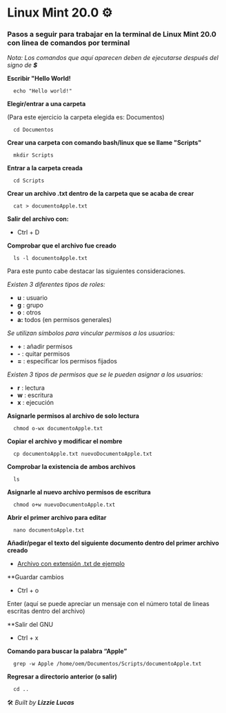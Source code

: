 # Linux Mint 20.0 ⚙️

### Pasos a seguir para trabajar en la terminal de Linux Mint 20.0 con linea de comandos por terminal

_Nota: Los comandos que aquí aparecen deben de ejecutarse después del signo de **$**_

**Escribir "Hello World!**

      echo "Hello world!"
      
**Elegir/entrar a una carpeta**

(Para este ejercicio la carpeta elegida es: Documentos)

      cd Documentos

**Crear una carpeta con comando bash/linux que se llame "Scripts"**

      mkdir Scripts
      
**Entrar a la carpeta creada**

      cd Scripts

**Crear un archivo .txt dentro de la carpeta que se acaba de crear**

      cat > documentoApple.txt

**Salir del archivo con:**

* Ctrl + D

**Comprobar que el archivo fue creado**

      ls -l documentoApple.txt

Para este punto cabe destacar las siguientes consideraciones.

_Existen 3 diferentes tipos de roles:_

* **u** : usuario
* **g** : grupo
* **o** : otros
* **a:** todos (en permisos generales)

_Se utilizan símbolos para vincular permisos a los usuarios:_

* **+** : añadir permisos
* **-** : quitar permisos
* **=** : especificar los permisos fijados

_Existen 3 tipos de permisos que se le pueden asignar a los usuarios:_

* **r** : lectura
* **w** : escritura
* **x** : ejecución

**Asignarle permisos al archivo de solo lectura**
      
      chmod o-wx documentoApple.txt

**Copiar el archivo y modificar el nombre**

      cp documentoApple.txt nuevoDocumentoApple.txt
      
**Comprobar la existencia de ambos archivos**

      ls

**Asignarle al nuevo archivo permisos de escritura**

      chmod o+w nuevoDocumentoApple.txt

**Abrir el primer archivo para editar**

      nano documentoApple.txt            

**Añadir/pegar el texto del siguiente documento dentro del primer archivo creado**

* [Archivo con extensión .txt de ejemplo](https://github.com/LizzyLucas/AD-test-linux-bash/blob/main/Apple%20Inc.txt)

**Guardar cambios

* Ctrl + o
      
Enter (aquí se puede apreciar un mensaje con el número total de lineas escritas dentro del archivo)

**Salir del GNU

* Ctrl + x

**Comando para buscar la palabra “Apple”**

      grep -w Apple /home/oem/Documentos/Scripts/documentoApple.txt

**Regresar a directorio anterior (o salir)**

      cd ..

🛠️  _Built by **Lizzie Lucas**_
